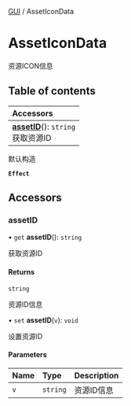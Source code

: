 [GUI](../groups/GUI.GUI.md) / AssetIconData

# AssetIconData <Badge type="tip" text="Class" /> <Score text="AssetIconData" />

资源ICON信息

## Table of contents

| Accessors |
| :-----|
| **[assetID](UI.AssetIconData.md#assetid)**(): `string` <br> 获取资源ID|

默认构造

**`Effect`**


## Accessors

### assetID <Score text="assetID" /> 

• `get` **assetID**(): `string` <Badge type="tip" text="client" />

获取资源ID


#### Returns

`string`

资源ID信息

• `set` **assetID**(`v`): `void` <Badge type="tip" text="client" />

设置资源ID


#### Parameters

| Name | Type | Description |
| :------ | :------ | :------ |
| `v` | `string` | 资源ID信息 |

